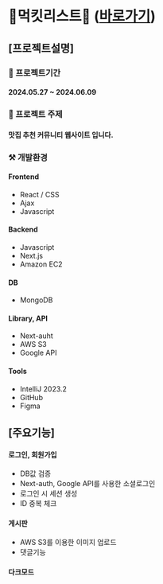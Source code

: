 # 🍪먹킷리스트🍪 ([바로가기](http://mukkitlist-env-1.eba-eibqczsi.ap-northeast-2.elasticbeanstalk.com))

## [프로젝트설명]

### 📅 프로젝트기간
#### 2024.05.27 ~ 2024.06.09

### :pushpin: 프로젝트 주제
#### 맛집 추천 커뮤니티 웹사이트 입니다.

### ⚒️ 개발환경
#### Frontend
- React / CSS
- Ajax
- Javascript
#### Backend
- Javascript
- Next.js
- Amazon EC2
#### DB
- MongoDB
#### Library, API
- Next-auht
- AWS S3
- Google API
#### Tools
- IntelliJ 2023.2
- GitHub
- Figma

## [주요기능]
#### 로그인, 회원가입
- DB값 검증
- Next-auth, Google API를 사용한 소셜로그인
- 로그인 시 세션 생성
- ID 중복 체크
#### 게시판
- AWS S3를 이용한 이미지 업로드
- 댓글기능
#### 다크모드
